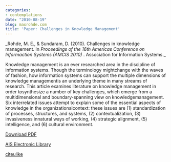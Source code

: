 ```yaml
---
categories:
- contemplations
date: "2010-08-19"
blog: maxrohde.com
title: 'Paper: Challenges in Knowledge Management'
---
```


_Rohde, M. E., & Sundaram, D. (2010). Challenges in knowledge management. In _Proceedings of the 16th Americas Conference on Informaction Systems (AMCIS 2010)_ . Association for Information Systems.\_

Knowledge management is an ever researched area in the discipline of information systems. Though the terminology mightchange with the waves of fashion, how information systems can support the multiple dimensions of knowledge managementis an underlying theme in many streams of research. This article examines literature on knowledge management in order tosynthesize a number of key challenges, which emerge from a multidimensional and boundary-spanning view on knowledgemanagement. Six interrelated issues attempt to explain some of the essential aspects of knowledge in the organizationalcontext: these issues are (1) standardization of processes, structures, and systems, (2) contextualization, (3) invasiveness innatural ways of working, (4) strategic alignment, (5) intelligence, and (6) cultural environment.

[Download PDF](http://aisel.aisnet.org/cgi/viewcontent.cgi?article=1502&context=amcis2010)

[AIS Electronic Library](http://aisel.aisnet.org/amcis2010/508/)

[citeulike](http://www.citeulike.org/user/mxro/article/7540551)